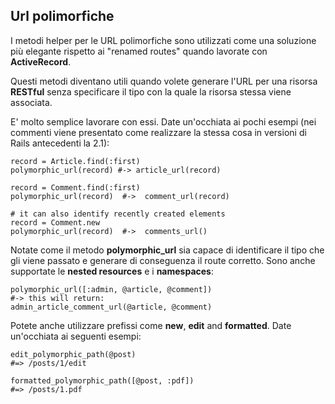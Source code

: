 ## Url polimorfiche

I metodi helper per le URL polimorfiche sono utilizzati come una soluzione più elegante rispetto ai "renamed routes" quando lavorate con **ActiveRecord**.

Questi metodi diventano utili quando volete generare l'URL per una risorsa **RESTful** senza specificare il tipo con la quale la risorsa stessa viene associata.

E' molto semplice lavorare con essi. Date un'occhiata ai pochi esempi (nei commenti viene presentato come realizzare la stessa cosa in versioni di Rails antecedenti la 2.1):                                    

	record = Article.find(:first) 
	polymorphic_url(record) #-> article_url(record)

	record = Comment.find(:first)
	polymorphic_url(record)  #->  comment_url(record)

	# it can also identify recently created elements
	record = Comment.new
	polymorphic_url(record)  #->  comments_url()

Notate come il metodo **polymorphic_url** sia capace di identificare il tipo che gli viene passato e generare di conseguenza il route corretto. Sono anche supportate le **nested resources** e i **namespaces**:

	polymorphic_url([:admin, @article, @comment])
	#-> this will return:
	admin_article_comment_url(@article, @comment)


Potete anche utilizzare prefissi come **new**, **edit** and **formatted**. Date un'occhiata ai seguenti esempi:

	edit_polymorphic_path(@post)
	#=> /posts/1/edit

	formatted_polymorphic_path([@post, :pdf])
	#=> /posts/1.pdf
